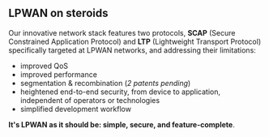 ## LPWAN on steroids

Our innovative network stack features two protocols, **SCAP** (Secure Constrained Application Protocol) and **LTP** (Lightweight Transport Protocol) specifically targeted at LPWAN networks, and addressing their limitations:

- improved QoS
- improved performance
- segmentation & recombination (*2 patents pending*)
- heightened end-to-end security, from device to application, independent of operators or technologies
- simplified development workflow

**It's LPWAN as it should be: simple, secure, and feature-complete**.
